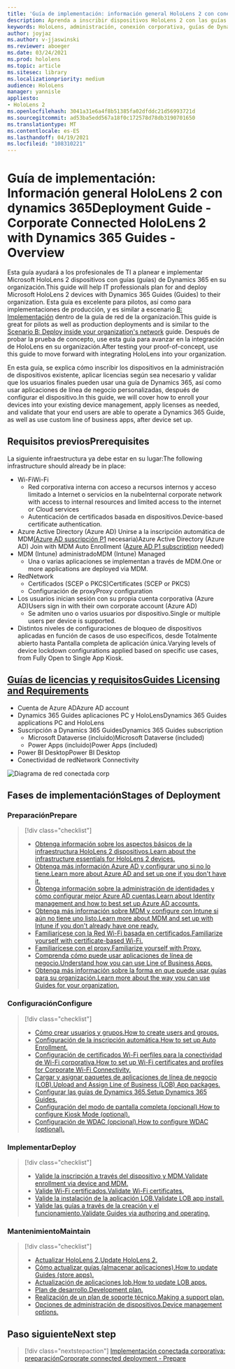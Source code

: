 ```yaml
---
title: 'Guía de implementación: información general HoloLens 2 con conexión corporativa con las guías de Dynamics 365'
description: Aprenda a inscribir dispositivos HoloLens 2 con las guías de Dynamics 365 a través de una red conectada corporativa.
keywords: HoloLens, administración, conexión corporativa, guías de Dynamics 365, AAD, Azure AD, MDM, mobile Administración de dispositivos
author: joyjaz
ms.author: v-jjaswinski
ms.reviewer: aboeger
ms.date: 03/24/2021
ms.prod: hololens
ms.topic: article
ms.sitesec: library
ms.localizationpriority: medium
audience: HoloLens
manager: yannisle
appliesto:
- HoloLens 2
ms.openlocfilehash: 3041a31e6a4f8b51385fa02dfddc21d56993721d
ms.sourcegitcommit: ad53ba5edd567a18f0c172578d78db3190701650
ms.translationtype: MT
ms.contentlocale: es-ES
ms.lasthandoff: 04/19/2021
ms.locfileid: "108310221"
---
```

# <a name="deployment-guide---corporate-connected-hololens-2-with-dynamics-365-guides---overview"></a><span data-ttu-id="02e5f-104">Guía de implementación: Información general HoloLens 2 con dynamics 365</span><span class="sxs-lookup"><span data-stu-id="02e5f-104">Deployment Guide - Corporate Connected HoloLens 2 with Dynamics 365 Guides - Overview</span></span>

<span data-ttu-id="02e5f-105">Esta guía ayudará a los profesionales de TI a planear e implementar Microsoft HoloLens 2 dispositivos con guías (guías) de Dynamics 365 en su organización.</span><span class="sxs-lookup"><span data-stu-id="02e5f-105">This guide will help IT professionals plan for and deploy Microsoft HoloLens 2 devices with Dynamics 365 Guides (Guides) to their organization.</span></span> <span data-ttu-id="02e5f-106">Esta guía es excelente para pilotos, así como para implementaciones de producción, y es similar a escenario [B: Implementación](https://docs.microsoft.com/hololens/common-scenarios#scenario-b-deploy-inside-your-organizations-network) dentro de la guía de red de la organización.</span><span class="sxs-lookup"><span data-stu-id="02e5f-106">This guide is great for pilots as well as production deployments and is similar to the [Scenario B: Deploy inside your organization's network](https://docs.microsoft.com/hololens/common-scenarios#scenario-b-deploy-inside-your-organizations-network) guide.</span></span> <span data-ttu-id="02e5f-107">Después de probar la prueba de concepto, use esta guía para avanzar en la integración de HoloLens en su organización.</span><span class="sxs-lookup"><span data-stu-id="02e5f-107">After testing your proof-of-concept, use this guide to move forward with integrating HoloLens into your organization.</span></span>

<span data-ttu-id="02e5f-108">En esta guía, se explica cómo inscribir los dispositivos en la administración de dispositivos existente, aplicar licencias según sea necesario y validar que los usuarios finales pueden usar una guía de Dynamics 365, así como usar aplicaciones de línea de negocio personalizadas, después de configurar el dispositivo.</span><span class="sxs-lookup"><span data-stu-id="02e5f-108">In this guide, we will cover how to enroll your devices into your existing device management, apply licenses as needed, and validate that your end users are able to operate a Dynamics 365 Guide, as well as use custom line of business apps, after device set up.</span></span> 

## <a name="prerequisites"></a><span data-ttu-id="02e5f-109">Requisitos previos</span><span class="sxs-lookup"><span data-stu-id="02e5f-109">Prerequisites</span></span>

<span data-ttu-id="02e5f-110">La siguiente infraestructura ya debe estar en su lugar:</span><span class="sxs-lookup"><span data-stu-id="02e5f-110">The following infrastructure should already be in place:</span></span>
- <span data-ttu-id="02e5f-111">Wi-Fi</span><span class="sxs-lookup"><span data-stu-id="02e5f-111">Wi-Fi</span></span>
    - <span data-ttu-id="02e5f-112">Red corporativa interna con acceso a recursos internos y acceso limitado a Internet o servicios en la nube</span><span class="sxs-lookup"><span data-stu-id="02e5f-112">Internal corporate network with access to internal resources and limited access to the internet or Cloud services</span></span>
    - <span data-ttu-id="02e5f-113">Autenticación de certificados basada en dispositivos.</span><span class="sxs-lookup"><span data-stu-id="02e5f-113">Device-based certificate authentication.</span></span>
- <span data-ttu-id="02e5f-114">Azure Active Directory (Azure AD) Unirse a la inscripción automática de MDM[(Azure AD suscripción P1](https://docs.microsoft.com/azure/active-directory/fundamentals/active-directory-whatis) necesaria)</span><span class="sxs-lookup"><span data-stu-id="02e5f-114">Azure Active Directory (Azure AD) Join with MDM Auto Enrollment ([Azure AD P1 subscription](https://docs.microsoft.com/azure/active-directory/fundamentals/active-directory-whatis) needed)</span></span>
- <span data-ttu-id="02e5f-115">MDM (Intune) administrado</span><span class="sxs-lookup"><span data-stu-id="02e5f-115">MDM (Intune) Managed</span></span>
    - <span data-ttu-id="02e5f-116">Una o varias aplicaciones se implementan a través de MDM.</span><span class="sxs-lookup"><span data-stu-id="02e5f-116">One or more applications are deployed via MDM.</span></span>
- <span data-ttu-id="02e5f-117">Red</span><span class="sxs-lookup"><span data-stu-id="02e5f-117">Network</span></span> 
    - <span data-ttu-id="02e5f-118">Certificados (SCEP o PKCS)</span><span class="sxs-lookup"><span data-stu-id="02e5f-118">Certificates (SCEP or PKCS)</span></span>
    - <span data-ttu-id="02e5f-119">Configuración de proxy</span><span class="sxs-lookup"><span data-stu-id="02e5f-119">Proxy configuration</span></span>
- <span data-ttu-id="02e5f-120">Los usuarios inician sesión con su propia cuenta corporativa (Azure AD)</span><span class="sxs-lookup"><span data-stu-id="02e5f-120">Users sign in with their own corporate account (Azure AD)</span></span>
    - <span data-ttu-id="02e5f-121">Se admiten uno o varios usuarios por dispositivo.</span><span class="sxs-lookup"><span data-stu-id="02e5f-121">Single or multiple users per device is supported.</span></span>
- <span data-ttu-id="02e5f-122">Distintos niveles de configuraciones de bloqueo de dispositivos aplicadas en función de casos de uso específicos, desde Totalmente abierto hasta Pantalla completa de aplicación única.</span><span class="sxs-lookup"><span data-stu-id="02e5f-122">Varying levels of device lockdown configurations applied based on specific use cases, from Fully Open to Single App Kiosk.</span></span>

## <a name="guides-licensing-and-requirements"></a>[<span data-ttu-id="02e5f-123">Guías de licencias y requisitos</span><span class="sxs-lookup"><span data-stu-id="02e5f-123">Guides Licensing and Requirements</span></span>](https://docs.microsoft.com/dynamics365/mixed-reality/guides/requirements#licensing-and-product-requirements)
- <span data-ttu-id="02e5f-124">Cuenta de Azure AD</span><span class="sxs-lookup"><span data-stu-id="02e5f-124">Azure AD account</span></span>
- <span data-ttu-id="02e5f-125">Dynamics 365 Guides aplicaciones PC y HoloLens</span><span class="sxs-lookup"><span data-stu-id="02e5f-125">Dynamics 365 Guides applications PC and HoloLens</span></span>
- <span data-ttu-id="02e5f-126">Suscripción a Dynamics 365 Guides</span><span class="sxs-lookup"><span data-stu-id="02e5f-126">Dynamics 365 Guides subscription</span></span>
    - <span data-ttu-id="02e5f-127">Microsoft Dataverse (incluido)</span><span class="sxs-lookup"><span data-stu-id="02e5f-127">Microsoft Dataverse (included)</span></span>
    - <span data-ttu-id="02e5f-128">Power Apps (incluido)</span><span class="sxs-lookup"><span data-stu-id="02e5f-128">Power Apps (included)</span></span>
- <span data-ttu-id="02e5f-129">Power BI Desktop</span><span class="sxs-lookup"><span data-stu-id="02e5f-129">Power BI Desktop</span></span>
- <span data-ttu-id="02e5f-130">Conectividad de red</span><span class="sxs-lookup"><span data-stu-id="02e5f-130">Network Connectivity</span></span>

![Diagrama de red conectada corp](./images/corpconnected-diagHL2-guides.png)

## <a name="stages-of-deployment"></a><span data-ttu-id="02e5f-132">Fases de implementación</span><span class="sxs-lookup"><span data-stu-id="02e5f-132">Stages of Deployment</span></span>
### <a name="prepare"></a><span data-ttu-id="02e5f-133">Preparación</span><span class="sxs-lookup"><span data-stu-id="02e5f-133">Prepare</span></span>
> [!div class="checklist"]
>- [<span data-ttu-id="02e5f-134">Obtenga información sobre los aspectos básicos de la infraestructura HoloLens 2 dispositivos.</span><span class="sxs-lookup"><span data-stu-id="02e5f-134">Learn about the infrastructure essentials for HoloLens 2 devices.</span></span>](hololens2-corp-connected-prepare.md#infrastructure-essentials)
>- [<span data-ttu-id="02e5f-135">Obtenga más información Azure AD y configurar uno si no lo tiene.</span><span class="sxs-lookup"><span data-stu-id="02e5f-135">Learn more about Azure AD and set up one if you don't have it.</span></span>](hololens2-corp-connected-prepare.md#azure-active-directory)
>- [<span data-ttu-id="02e5f-136">Obtenga información sobre la administración de identidades y cómo configurar mejor Azure AD cuentas.</span><span class="sxs-lookup"><span data-stu-id="02e5f-136">Learn about Identity management and how to best set up Azure AD accounts.</span></span>](hololens2-corp-connected-prepare.md#identity-management)
>- [<span data-ttu-id="02e5f-137">Obtenga más información sobre MDM y configure con Intune si aún no tiene uno listo.</span><span class="sxs-lookup"><span data-stu-id="02e5f-137">Learn more about MDM and set up with Intune if you don't already have one ready.</span></span>](hololens2-corp-connected-prepare.md#mobile-device-management)
>- [<span data-ttu-id="02e5f-138">Familiarícese con la Red Wi-Fi basada en certificados.</span><span class="sxs-lookup"><span data-stu-id="02e5f-138">Familiarize yourself with certificate-based Wi-Fi.</span></span>](hololens2-corp-connected-prepare.md#certificates)
>- [<span data-ttu-id="02e5f-139">Familiarícese con el proxy.</span><span class="sxs-lookup"><span data-stu-id="02e5f-139">Familiarize yourself with Proxy.</span></span>](hololens2-corp-connected-prepare.md#proxy)
>- [<span data-ttu-id="02e5f-140">Comprenda cómo puede usar aplicaciones de línea de negocio.</span><span class="sxs-lookup"><span data-stu-id="02e5f-140">Understand how you can use Line of Business Apps.</span></span>](hololens2-corp-connected-prepare.md#line-of-business-apps)
>- [<span data-ttu-id="02e5f-141">Obtenga más información sobre la forma en que puede usar guías para su organización.</span><span class="sxs-lookup"><span data-stu-id="02e5f-141">Learn more about the way you can use Guides for your organization.</span></span>](hololens2-corp-connected-prepare.md#guides-playbook)
### <a name="configure"></a><span data-ttu-id="02e5f-142">Configuración</span><span class="sxs-lookup"><span data-stu-id="02e5f-142">Configure</span></span>
> [!div class="checklist"]
>- [<span data-ttu-id="02e5f-143">Cómo crear usuarios y grupos.</span><span class="sxs-lookup"><span data-stu-id="02e5f-143">How to create users and groups.</span></span>](hololens2-corp-connected-configure.md#azure-users-and-groups)
>- [<span data-ttu-id="02e5f-144">Configuración de la inscripción automática.</span><span class="sxs-lookup"><span data-stu-id="02e5f-144">How to set up Auto Enrollment.</span></span>](hololens2-corp-connected-configure.md#auto-enrollment-on-hololens-2)
>- [<span data-ttu-id="02e5f-145">Configuración de certificados Wi-Fi perfiles para la conectividad de Wi-Fi corporativa.</span><span class="sxs-lookup"><span data-stu-id="02e5f-145">How to set up Wi-Fi certificates and profiles for Corporate Wi-Fi Connectivity.</span></span>](hololens2-corp-connected-configure.md#corporate-wi-fi-connectivity)
>- [<span data-ttu-id="02e5f-146">Cargar y asignar paquetes de aplicaciones de línea de negocio (LOB).</span><span class="sxs-lookup"><span data-stu-id="02e5f-146">Upload and Assign Line of Business (LOB) App packages.</span></span>](hololens2-corp-connected-configure.md#app-deployment)
>- [<span data-ttu-id="02e5f-147">Configurar las guías de Dynamics 365.</span><span class="sxs-lookup"><span data-stu-id="02e5f-147">Setup Dynamics 365 Guides.</span></span>](hololens2-corp-connected-configure.md#setup-guides-application-licenses-dataverse-and-authoring)
>- [<span data-ttu-id="02e5f-148">Configuración del modo de pantalla completa (opcional).</span><span class="sxs-lookup"><span data-stu-id="02e5f-148">How to configure Kiosk Mode (optional).</span></span>](hololens2-corp-connected-configure.md#optional-kiosk-mode)
>- [<span data-ttu-id="02e5f-149">Configuración de WDAC (opcional).</span><span class="sxs-lookup"><span data-stu-id="02e5f-149">How to configure WDAC (optional).</span></span>](hololens2-corp-connected-configure.md#optional-wdac)
### <a name="deploy"></a><span data-ttu-id="02e5f-150">Implementar</span><span class="sxs-lookup"><span data-stu-id="02e5f-150">Deploy</span></span>
> [!div class="checklist"]
>-  [<span data-ttu-id="02e5f-151">Valide la inscripción a través del dispositivo y MDM.</span><span class="sxs-lookup"><span data-stu-id="02e5f-151">Validate enrollment via device and MDM.</span></span>](hololens2-corp-connected-deploy.md#enrollment-validation)
>-  [<span data-ttu-id="02e5f-152">Valide Wi-Fi certificados.</span><span class="sxs-lookup"><span data-stu-id="02e5f-152">Validate Wi-Fi certificates.</span></span>](hololens2-corp-connected-deploy.md#wi-fi-certificate-validation)
>-  [<span data-ttu-id="02e5f-153">Valide la instalación de la aplicación LOB.</span><span class="sxs-lookup"><span data-stu-id="02e5f-153">Validate LOB app install.</span></span>](hololens2-corp-connected-deploy.md#validate-lob-app-install)
>-  [<span data-ttu-id="02e5f-154">Valide las guías a través de la creación y el funcionamiento.</span><span class="sxs-lookup"><span data-stu-id="02e5f-154">Validate Guides via authoring and operating.</span></span>](hololens2-corp-connected-deploy.md#validate-dynamics-365-guides)
### <a name="maintain"></a><span data-ttu-id="02e5f-155">Mantenimiento</span><span class="sxs-lookup"><span data-stu-id="02e5f-155">Maintain</span></span>
> [!div class="checklist"]
>- [<span data-ttu-id="02e5f-156">Actualizar HoloLens 2.</span><span class="sxs-lookup"><span data-stu-id="02e5f-156">Update HoloLens 2.</span></span>](hololens2-corp-connected-maintain.md#update-hololens)
>- [<span data-ttu-id="02e5f-157">Cómo actualizar guías (almacenar aplicaciones).</span><span class="sxs-lookup"><span data-stu-id="02e5f-157">How to update Guides (store apps).</span></span>](hololens2-corp-connected-maintain.md#how-to-update-dynamics-365-guides-and-other-store-apps)
>- [<span data-ttu-id="02e5f-158">Actualización de aplicaciones lob.</span><span class="sxs-lookup"><span data-stu-id="02e5f-158">How to update LOB apps.</span></span>](hololens2-corp-connected-maintain.md#how-to-update-lob-apps) 
>- [<span data-ttu-id="02e5f-159">Plan de desarrollo.</span><span class="sxs-lookup"><span data-stu-id="02e5f-159">Development plan.</span></span>](hololens2-corp-connected-maintain.md#development-plan) 
>- [<span data-ttu-id="02e5f-160">Realización de un plan de soporte técnico.</span><span class="sxs-lookup"><span data-stu-id="02e5f-160">Making a support plan.</span></span>](hololens2-corp-connected-maintain.md#support-plan)
>- [<span data-ttu-id="02e5f-161">Opciones de administración de dispositivos.</span><span class="sxs-lookup"><span data-stu-id="02e5f-161">Device management options.</span></span>](hololens2-corp-connected-maintain.md#device-management)

## <a name="next-step"></a><span data-ttu-id="02e5f-162">Paso siguiente</span><span class="sxs-lookup"><span data-stu-id="02e5f-162">Next step</span></span> 
> [!div class="nextstepaction"]
> [<span data-ttu-id="02e5f-163">Implementación conectada corporativa: preparación</span><span class="sxs-lookup"><span data-stu-id="02e5f-163">Corporate connected deployment - Prepare</span></span>](hololens2-corp-connected-prepare.md)
